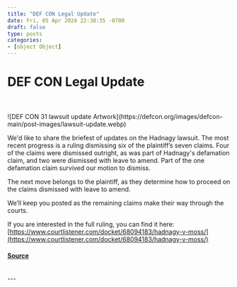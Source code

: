 ```yaml
---
title: "DEF CON Legal Update"
date: Fri, 05 Apr 2024 22:38:35 -0700
draft: false
type: posts
categories: 
- [object Object]
---
```

# DEF CON Legal Update

<br/>

<br/>
![DEF CON 31 lawsuit update Artwork](https://defcon.org/images/defcon-main/post-images/lawsuit-update.webp)  

We'd like to share the briefest of updates on the Hadnagy lawsuit. The most recent progress is a ruling dismissing six of the plaintiff’s seven claims. Four of the claims were dismissed outright, as was part of Hadnagy's defamation claim, and two were dismissed with leave to amend. Part of the one defamation claim survived our motion to dismiss.  
  
The next move belongs to the plaintiff, as they determine how to proceed on the claims dismissed with leave to amend.  
  
We’ll keep you posted as the remaining claims make their way through the courts.  
  
If you are interested in the full ruling, you can find it here: [https://www.courtlistener.com/docket/68094183/hadnagy-v-moss/](https://www.courtlistener.com/docket/68094183/hadnagy-v-moss/)

#### [Source](https://www.courtlistener.com/docket/68094183/hadnagy-v-moss/)

<br/>
---
